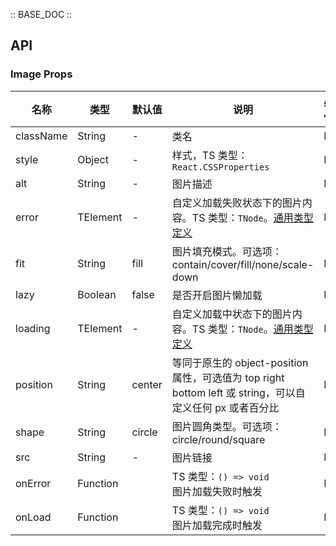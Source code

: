 :: BASE_DOC ::

## API

### Image Props

| 名称      | 类型     | 默认值 | 说明                                                                                                                                              | 必传 |
| --------- | -------- | ------ | ------------------------------------------------------------------------------------------------------------------------------------------------- | ---- |
| className | String   | -      | 类名                                                                                                                                              | N    |
| style     | Object   | -      | 样式，TS 类型：`React.CSSProperties`                                                                                                              | N    |
| alt       | String   | -      | 图片描述                                                                                                                                          | N    |
| error     | TElement | -      | 自定义加载失败状态下的图片内容。TS 类型：`TNode`。[通用类型定义](https://github.com/Tencent/tdesign-mobile-react/blob/develop/src/common.ts) | N    |
| fit       | String   | fill   | 图片填充模式。可选项：contain/cover/fill/none/scale-down                                                                                          | N    |
| lazy      | Boolean  | false  | 是否开启图片懒加载                                                                                                                                | N    |
| loading   | TElement | -      | 自定义加载中状态下的图片内容。TS 类型：`TNode`。[通用类型定义](https://github.com/Tencent/tdesign-mobile-react/blob/develop/src/common.ts)   | N    |
| position  | String   | center | 等同于原生的 object-position 属性，可选值为 top right bottom left 或 string，可以自定义任何 px 或者百分比                                         | N    |
| shape     | String   | circle | 图片圆角类型。可选项：circle/round/square                                                                                                         | N    |
| src       | String   | -      | 图片链接                                                                                                                                          | N    |
| onError   | Function |        | TS 类型：`() => void`<br/>图片加载失败时触发                                                                                                      | N    |
| onLoad    | Function |        | TS 类型：`() => void`<br/>图片加载完成时触发                                                                                                      | N    |
